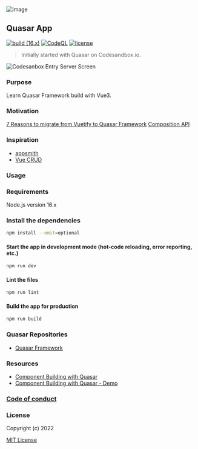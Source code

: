 ![image](https://user-images.githubusercontent.com/3314957/140314572-9c26fc82-76b4-44b7-9f16-795da179195c.png)
## Quasar App
[![build (16.x)](https://github.com/alecsandrapetruescu/quasar2app/actions/workflows/build.yml/badge.svg)](https://github.com/alecsandrapetruescu/quasar2app/actions/workflows/build.yml)
[![CodeQL](https://github.com/alecsandrapetruescu/quasar2app/actions/workflows/codeql.yml/badge.svg)](https://github.com/alecsandrapetruescu/quasar2app/actions/workflows/codeql.yml)
[![license](https://img.shields.io/github/license/alecsandrapetruescu/vue3app)](https://github.com/alecsandrapetruescu/vue3app/blob/main/LICENSE)
> Initially started with Quasar on Codesandbox.io.

![Codesanbox Entry Server Screen](https://cdn.quasar.dev/codesandbox/codesandbox-entry.jpg)

### Purpose
Learn Quasar Framework build with Vue3.

### Motivation
[7 Reasons to migrate from Vuetify to Quasar Framework](https://medium.com/@charliegilmanuk/7-reasons-to-migrate-from-vuetify-to-quasar-framework-8ea47358262)
[Composition API](https://v3.vuejs.org/api/composition-api.html)

### Inspiration
- [appsmith](https://www.appsmith.com/)
- [Vue CRUD](https://github.com/what-crud/vue-crud)

### Usage
### Requirements
Node.js version 16.x
### Install the dependencies
```bash
npm install --omit=optional
```

#### Start the app in development mode (hot-code reloading, error reporting, etc.)

```bash
npm run dev
```

#### Lint the files

```bash
npm run lint
```

#### Build the app for production

```bash
npm run build
```

### Quasar Repositories

- [Quasar Framework](https://github.com/quasarframework/quasar)

### Resources

- [Component Building with Quasar](https://medium.com/quasar-framework/component-building-with-quasar-fc101b6730ae)
- [Component Building with Quasar - Demo](https://jsfiddle.net/smolinari/mc2s5pk6/)

### [Code of conduct](https://javascript-conference.com/code-of-conduct/)

### License

Copyright (c) 2022

[MIT License](http://en.wikipedia.org/wiki/MIT_License)
